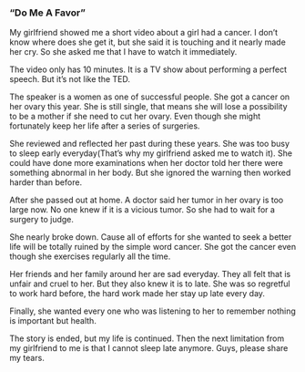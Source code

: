 ### “Do Me A Favor”
My girlfriend showed me a short video about a girl had a cancer. I don’t know where does she get it, but she said it is touching and it nearly made her cry. So she asked me that I have to watch it immediately.

The video only has 10 minutes. It is a TV show about performing a perfect speech. But it’s not like the TED.

The speaker is a women as one of successful people. She got a cancer on her ovary this year. She is still single, that means she will lose a possibility to be a mother if she need to cut her ovary. Even though she might fortunately keep her life after a series of surgeries.

She reviewed and reflected her past during these years. She was too busy to sleep early everyday(That’s why my girlfriend asked me to watch it). She could have done more examinations when her doctor told her there were something abnormal in her body. But she ignored the warning then worked harder than before.

After she passed out at home. A doctor said her tumor in her ovary is too large now. No one knew if it is a vicious tumor. So she had to wait for a surgery to judge.

She nearly broke down. Cause all of efforts for she wanted to seek a better life will be totally ruined by the simple word cancer. She got the cancer even though she exercises regularly all the time.

Her friends and her family around her are sad everyday. They all felt that is unfair and cruel to her. But they also knew it is to late. She was so regretful to work hard before, the hard work made her stay up late every day.

Finally, she wanted every one who was listening to her to remember nothing is important but health.

The story is ended, but my life is continued. Then the next limitation from my girlfriend to me is that I cannot sleep late anymore. Guys, please share my tears.
